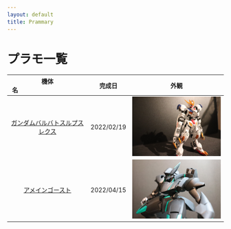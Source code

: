 ```yaml
---
layout: default
title: Prammary
---
```


# プラモ一覧

|  機体名&nbsp;&nbsp;&nbsp;&nbsp;&nbsp;&nbsp;&nbsp;&nbsp;&nbsp;&nbsp;&nbsp;&nbsp;&nbsp;&nbsp;&nbsp;&nbsp;&nbsp;&nbsp;&nbsp;&nbsp;&nbsp;&nbsp;&nbsp;&nbsp;&nbsp;&nbsp;&nbsp;&nbsp;&nbsp;&nbsp;&nbsp;&nbsp;&nbsp;&nbsp;&nbsp;&nbsp;&nbsp;&nbsp;&nbsp;&nbsp;  |  完成日  |  外観  |
| :---: | :---: | :---: |
|  [ガンダムバルバトスルプスレクス](https://san-you.github.io/Prammary/plastic_models_list/gundam_barbatos_lupus_rex.html)  |  2022/02/19  |  <img src="./images/gundam_barbatos_lupus_rex/IMG_0754.JPG">  |
|  [アメインゴースト](https://san-you.github.io/Prammary/plastic_models_list/amaim_ghost.html)  |  2022/04/15  |  <img src="./images/amaim_ghost/IMG_0802.JPG">  |
